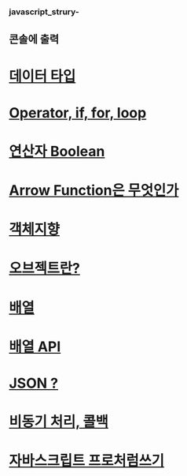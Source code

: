 ### javascript_strury-

## 콘솔에 출력

# [데이터 타입](https://www.notion.so/235d208109b743a3ba47bfccbf06cace)

# [Operator, if, for, loop](https://www.notion.so/Operator-if-for-loop-bda7c4ddc8444da48e0f847d8112b884)

# [연산자 Boolean](https://www.notion.so/Boolean-2d4200c526a644dd8298446a8e2a7596)

# [Arrow Function은 무엇인가](https://www.notion.so/Arrow-Function-e4601f71329546c78fac8b9444e360b8)

# [객체지향](https://www.notion.so/0133ad90b91b4e3ebfb4fbc773cbc9df)

# [오브젝트란?](https://www.notion.so/805a873027af4df6b151f11c7e4fda97)

# [배열](https://www.notion.so/14c0986812f240da8fadc92f7276c09c)

# [배열 API](https://www.notion.so/API-4da75c17741b48d2af4d184a47c342ac)

# [JSON ?](https://www.notion.so/JSON-70391ba7eb214e849b69430a58fdaa19)

# [비동기 처리, 콜백](https://www.notion.so/41bb8b25d3f24256b2d93c856b0c0fc8)

# [자바스크립트 프로처럼쓰기](https://www.notion.so/0d59064d337f42b9843f27a8920f200a)